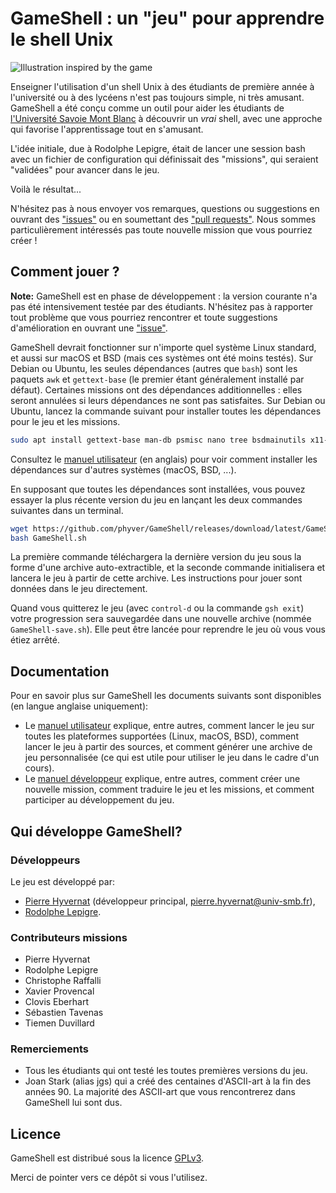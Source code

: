 GameShell : un "jeu" pour apprendre le shell Unix
=================================================

![Illustration inspired by the game](art/illustration-small.png)

Enseigner l'utilisation d'un shell Unix à des étudiants de première année à
l'université ou à des lycéens n'est pas toujours simple, ni très amusant.
GameShell a été conçu comme un outil pour aider les étudiants de [l'Université
Savoie Mont Blanc](https://univ-smb.fr) à découvrir un *vrai* shell, avec une
approche qui favorise l'apprentissage tout en s'amusant.

L'idée initiale, due à Rodolphe Lepigre, était de lancer une session bash avec
un fichier de configuration qui définissait des "missions", qui seraient
"validées" pour avancer dans le jeu.

Voilà le résultat...

N'hésitez pas à nous envoyer vos remarques, questions ou suggestions en
ouvrant des ["issues"](https://github.com/phyver/GameShell/issues) ou en
soumettant des ["pull requests"](https://github.com/phyver/GameShell/pulls).
Nous sommes particulièrement intéressés pas toute nouvelle mission que vous
pourriez créer !


Comment jouer ?
---------------

**Note:** GameShell est en phase de développement : la version courante n'a
pas été intensivement testée par des étudiants. N'hésitez pas à rapporter tout
problème que vous pourriez rencontrer et toute suggestions d'amélioration en
ouvrant une ["issue"](https://github.com/phyver/GameShell/issues/new).

GameShell devrait fonctionner sur n'importe quel système Linux standard, et
aussi sur macOS et BSD (mais ces systèmes ont été moins testés). Sur Debian ou
Ubuntu, les seules dépendances (autres que `bash`) sont les paquets `awk` et
`gettext-base` (le premier étant généralement installé par défaut). Certaines
missions ont des dépendances additionnelles : elles seront annulées si leurs
dépendances ne sont pas satisfaites. Sur Debian ou Ubuntu, lancez la commande
suivant pour installer toutes les dépendances pour le jeu et les missions.
```sh
sudo apt install gettext-base man-db psmisc nano tree bsdmainutils x11-apps gettext
```
Consultez le [manuel utilisateur](doc/user_manual.md) (en anglais) pour voir
comment installer les dépendances sur d'autres systèmes (macOS, BSD, ...).

En supposant que toutes les dépendances sont installées, vous pouvez essayer
la plus récente version du jeu en lançant les deux commandes suivantes dans un
terminal.
```sh
wget https://github.com/phyver/GameShell/releases/download/latest/GameShell.sh
bash GameShell.sh
```
La première commande téléchargera la dernière version du jeu sous la forme
d'une archive auto-extractible, et la seconde commande initialisera et lancera
le jeu à partir de cette archive. Les instructions pour jouer sont données
dans le jeu directement.

Quand vous quitterez le jeu (avec `control-d` ou la commande `gsh exit`) votre
progression sera sauvegardée dans une nouvelle archive (nommée
`GameShell-save.sh`). Elle peut être lancée pour reprendre le jeu où vous vous
étiez arrêté.


Documentation
-------------

Pour en savoir plus sur GameShell les documents suivants sont disponibles (en
langue anglaise uniquement):
- Le [manuel utilisateur](doc/user_manual.md) explique, entre autres, comment
  lancer le jeu sur toutes les plateformes supportées (Linux, macOS, BSD),
  comment lancer le jeu à partir des sources, et comment générer une archive
  de jeu personnalisée (ce qui est utile pour utiliser le jeu dans le cadre
  d'un cours).
- Le [manuel développeur](doc/dev_manual.md) explique, entre autres, comment
  créer une nouvelle mission, comment traduire le jeu et les missions, et
  comment participer au développement du jeu.


Qui développe GameShell?
------------------------

### Développeurs

Le jeu est développé par:
* [Pierre Hyvernat](http://www.lama.univ-smb.fr/~hyvernat) (développeur
  principal, [pierre.hyvernat@univ-smb.fr](mailto:pierre.hyvernat@univ-smb.fr)),
* [Rodolphe Lepigre](https://lepigre.fr).

### Contributeurs missions

* Pierre Hyvernat
* Rodolphe Lepigre
* Christophe Raffalli
* Xavier Provencal
* Clovis Eberhart
* Sébastien Tavenas
* Tiemen Duvillard

### Remerciements

* Tous les étudiants qui ont testé les toutes premières versions du jeu.
* Joan Stark (alias jgs) qui a créé des centaines d'ASCII-art à la fin des
  années 90. La majorité des ASCII-art que vous rencontrerez dans GameShell
  lui sont dus.


Licence
-------

GameShell est distribué sous la licence [GPLv3](https://www.gnu.org/licenses/gpl-3.0.en.html).

Merci de pointer vers ce dépôt si vous l'utilisez.
